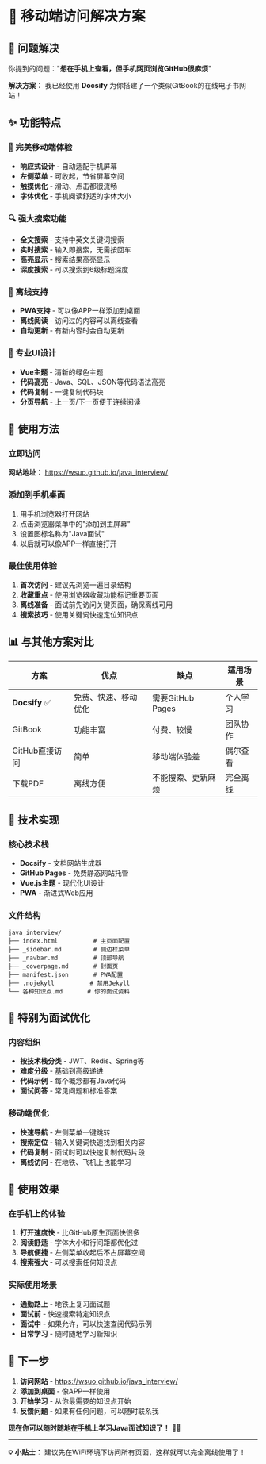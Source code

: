 # 📱 移动端访问解决方案

## 🎯 问题解决

你提到的问题："**想在手机上查看，但手机网页浏览GitHub很麻烦**"

**解决方案：** 我已经使用 **Docsify** 为你搭建了一个类似GitBook的在线电子书网站！

## ✨ 功能特点

### 📱 完美移动端体验
- **响应式设计** - 自动适配手机屏幕
- **左侧菜单** - 可收起，节省屏幕空间
- **触摸优化** - 滑动、点击都很流畅
- **字体优化** - 手机阅读舒适的字体大小

### 🔍 强大搜索功能
- **全文搜索** - 支持中英文关键词搜索
- **实时搜索** - 输入即搜索，无需按回车
- **高亮显示** - 搜索结果高亮显示
- **深度搜索** - 可以搜索到6级标题深度

### 💾 离线支持
- **PWA支持** - 可以像APP一样添加到桌面
- **离线阅读** - 访问过的内容可以离线查看
- **自动更新** - 有新内容时会自动更新

### 🎨 专业UI设计
- **Vue主题** - 清新的绿色主题
- **代码高亮** - Java、SQL、JSON等代码语法高亮
- **代码复制** - 一键复制代码块
- **分页导航** - 上一页/下一页便于连续阅读

## 🚀 使用方法

### 立即访问
**网站地址：** https://wsuo.github.io/java_interview/

### 添加到手机桌面
1. 用手机浏览器打开网站
2. 点击浏览器菜单中的"添加到主屏幕"
3. 设置图标名称为"Java面试"
4. 以后就可以像APP一样直接打开

### 最佳使用体验
1. **首次访问** - 建议先浏览一遍目录结构
2. **收藏重点** - 使用浏览器收藏功能标记重要页面
3. **离线准备** - 面试前先访问关键页面，确保离线可用
4. **搜索技巧** - 使用关键词快速定位知识点

## 📊 与其他方案对比

| 方案 | 优点 | 缺点 | 适用场景 |
|------|------|------|----------|
| **Docsify** ✅ | 免费、快速、移动优化 | 需要GitHub Pages | 个人学习 |
| GitBook | 功能丰富 | 付费、较慢 | 团队协作 |
| GitHub直接访问 | 简单 | 移动端体验差 | 偶尔查看 |
| 下载PDF | 离线方便 | 不能搜索、更新麻烦 | 完全离线 |

## 🔧 技术实现

### 核心技术栈
- **Docsify** - 文档网站生成器
- **GitHub Pages** - 免费静态网站托管
- **Vue.js主题** - 现代化UI设计
- **PWA** - 渐进式Web应用

### 文件结构
```
java_interview/
├── index.html          # 主页面配置
├── _sidebar.md         # 侧边栏菜单
├── _navbar.md          # 顶部导航
├── _coverpage.md       # 封面页
├── manifest.json       # PWA配置
├── .nojekyll          # 禁用Jekyll
└── 各种知识点.md       # 你的面试资料
```

## 🎯 特别为面试优化

### 内容组织
- **按技术栈分类** - JWT、Redis、Spring等
- **难度分级** - 基础到高级递进
- **代码示例** - 每个概念都有Java代码
- **面试问答** - 常见问题和标准答案

### 移动端优化
- **快速导航** - 左侧菜单一键跳转
- **搜索定位** - 输入关键词快速找到相关内容
- **代码复制** - 面试时可以快速复制代码片段
- **离线访问** - 在地铁、飞机上也能学习

## 🎉 使用效果

### 在手机上的体验
1. **打开速度快** - 比GitHub原生页面快很多
2. **阅读舒适** - 字体大小和行间距都优化过
3. **导航便捷** - 左侧菜单收起后不占屏幕空间
4. **搜索强大** - 可以搜索任何知识点

### 实际使用场景
- **通勤路上** - 地铁上复习面试题
- **面试前** - 快速搜索特定知识点
- **面试中** - 如果允许，可以快速查阅代码示例
- **日常学习** - 随时随地学习新知识

## 🚀 下一步

1. **访问网站** - https://wsuo.github.io/java_interview/
2. **添加到桌面** - 像APP一样使用
3. **开始学习** - 从你最需要的知识点开始
4. **反馈问题** - 如果有任何问题，可以随时联系我

**现在你可以随时随地在手机上学习Java面试知识了！** 📱✨

---

**💡 小贴士：** 建议先在WiFi环境下访问所有页面，这样就可以完全离线使用了！